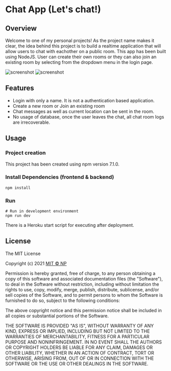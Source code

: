 # Chat App (Let's chat!)

## Overview
Welcome to one of my personal projects! As the project name makes it clear, the idea behind this project is to build a realtime application that will allow users to chat with eachother on a public room. This app has been built using NodeJS. User can create their own rooms or they can also join an existing room by selecting from the dropdown menu in the login page.

![screenshot]()
![screenshot]()

## Features

- Login with only a name. It is not a authentication based application.
- Create a new room or Join an existing room
- Chat messages as well as current location can be sent in the room.
- No usage of database, once the user leaves the chat, all chat room logs are irrecoverable.

## Usage

### Project creation
This project has been created using npm version 7.1.0.

### Install Dependencies (frontend & backend)

```
npm install
```

### Run

```
# Run in development environment
npm run dev
```
There is a Heroku start script for executing after deployment.

## License

The MIT License

Copyright (c) 2021 [MIT © NP](https://github.com/Nitin3021)

Permission is hereby granted, free of charge, to any person obtaining a copy
of this software and associated documentation files (the "Software"), to deal
in the Software without restriction, including without limitation the rights
to use, copy, modify, merge, publish, distribute, sublicense, and/or sell
copies of the Software, and to permit persons to whom the Software is
furnished to do so, subject to the following conditions:

The above copyright notice and this permission notice shall be included in
all copies or substantial portions of the Software.

THE SOFTWARE IS PROVIDED "AS IS", WITHOUT WARRANTY OF ANY KIND, EXPRESS OR
IMPLIED, INCLUDING BUT NOT LIMITED TO THE WARRANTIES OF MERCHANTABILITY,
FITNESS FOR A PARTICULAR PURPOSE AND NONINFRINGEMENT. IN NO EVENT SHALL THE
AUTHORS OR COPYRIGHT HOLDERS BE LIABLE FOR ANY CLAIM, DAMAGES OR OTHER
LIABILITY, WHETHER IN AN ACTION OF CONTRACT, TORT OR OTHERWISE, ARISING FROM,
OUT OF OR IN CONNECTION WITH THE SOFTWARE OR THE USE OR OTHER DEALINGS IN
THE SOFTWARE.